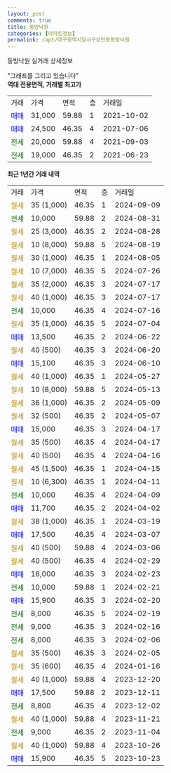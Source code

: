```yaml
---
layout: post
comments: true
title: 동방낙원
categories: [아파트정보]
permalink: /apt/대구광역시달서구상인동동방낙원
---
```


동방낙원 실거래 상세정보

<script type="text/javascript">
  google.charts.load('current', {'packages':['line', 'corechart']});
  google.charts.setOnLoadCallback(drawChart);

  function drawChart() {
    var data = new google.visualization.DataTable();
    data.addColumn('date', '거래일');
    data.addColumn('number', "매매");
    data.addColumn('number', "전세");
    data.addColumn('number', "전매");

    data.addRows([[new Date(Date.parse("2024-09-09")), null, null, null], [new Date(Date.parse("2024-08-31")), null, 10000, null], [new Date(Date.parse("2024-08-28")), null, null, null], [new Date(Date.parse("2024-08-19")), null, null, null], [new Date(Date.parse("2024-08-05")), null, null, null], [new Date(Date.parse("2024-07-26")), null, null, null], [new Date(Date.parse("2024-07-17")), null, null, null], [new Date(Date.parse("2024-07-17")), null, null, null], [new Date(Date.parse("2024-07-16")), null, 10000, null], [new Date(Date.parse("2024-07-04")), null, null, null], [new Date(Date.parse("2024-06-22")), 13500, null, null], [new Date(Date.parse("2024-06-20")), null, null, null], [new Date(Date.parse("2024-06-10")), 15100, null, null], [new Date(Date.parse("2024-05-27")), null, null, null], [new Date(Date.parse("2024-05-13")), null, null, null], [new Date(Date.parse("2024-05-09")), null, null, null], [new Date(Date.parse("2024-05-07")), null, null, null], [new Date(Date.parse("2024-04-17")), 15000, null, null], [new Date(Date.parse("2024-04-17")), null, null, null], [new Date(Date.parse("2024-04-16")), null, null, null], [new Date(Date.parse("2024-04-15")), null, null, null], [new Date(Date.parse("2024-04-11")), null, null, null], [new Date(Date.parse("2024-04-09")), null, 10000, null], [new Date(Date.parse("2024-04-02")), 11700, null, null], [new Date(Date.parse("2024-03-19")), null, null, null], [new Date(Date.parse("2024-03-07")), 17500, null, null], [new Date(Date.parse("2024-03-06")), null, null, null], [new Date(Date.parse("2024-02-29")), null, null, null], [new Date(Date.parse("2024-02-23")), 16000, null, null], [new Date(Date.parse("2024-02-21")), null, 10000, null], [new Date(Date.parse("2024-02-20")), 15900, null, null], [new Date(Date.parse("2024-02-19")), null, 8000, null], [new Date(Date.parse("2024-02-16")), null, 9000, null], [new Date(Date.parse("2024-02-06")), null, 8000, null], [new Date(Date.parse("2024-02-05")), null, null, null], [new Date(Date.parse("2024-01-16")), null, null, null], [new Date(Date.parse("2023-12-20")), null, null, null], [new Date(Date.parse("2023-12-11")), 17500, null, null], [new Date(Date.parse("2023-12-02")), null, 8800, null], [new Date(Date.parse("2023-11-21")), null, null, null], [new Date(Date.parse("2023-11-04")), null, 9000, null], [new Date(Date.parse("2023-10-26")), null, null, null], [new Date(Date.parse("2023-10-23")), 15900, null, null]]);

    var options = {
      hAxis: {
        format: 'yyyy/MM/dd'
      },    
      lineWidth: 0,
      pointsVisible: true,    
      title: '최근 1년간 유형별 실거래가 분포',
      legend: { position: 'bottom' }
    };

    var formatter = new google.visualization.NumberFormat({pattern:'###,###'} );
    formatter.format(data, 1);
    formatter.format(data, 2);
    
    setTimeout(function() {
        var chart = new google.visualization.LineChart(document.getElementById('columnchart_material'));
        chart.draw(data, (options));
        document.getElementById('loading').style.display = 'none';
    }, 200);
  }
</script>


<div id="loading" style="z-index:20; display: block; margin-left: 0px">"그래프를 그리고 있습니다"</div>
<div id="columnchart_material" style="width: 95%; margin-left: 0px; display: block"></div>
<!-- contents start -->
<b>역대 전용면적, 거래별 최고가</b>
<table class="sortable">
    <tr>
      <td>거래</td>
      <td>가격</td>
      <td>면적</td>
      <td>층</td>
      <td>거래일</td>
    </tr>
        <tr>
          <td><a style="color: blue">매매</a></td>
          <td>31,000</td>
          <td>59.88</td>
          <td>1</td>
          <td>2021-10-02</td>
        </tr>            <tr>
          <td><a style="color: blue">매매</a></td>
          <td>24,500</td>
          <td>46.35</td>
          <td>4</td>
          <td>2021-07-06</td>
        </tr>        
        <tr>
              <td><a style="color: darkgreen">전세</a></td>
              <td>20,000</td>
              <td>59.88</td>
              <td>4</td>
              <td>2021-09-03</td>
            </tr>            <tr>
              <td><a style="color: darkgreen">전세</a></td>
              <td>19,000</td>
              <td>46.35</td>
              <td>2</td>
              <td>2021-06-23</td>
            </tr>        
    
</table>

<b>최근 1년간 거래 내역</b>

<table class="sortable">
    <tr>
      <td>거래</td>
      <td>가격</td>
      <td>면적</td>
      <td>층</td>
      <td>거래일</td>
    </tr>
    <tr>
      <td><a style="color: darkgoldenrod">월세</a></td>
      <td>35 (1,000)</td>
      <td>46.35</td>
      <td>1</td>
      <td>2024-09-09</td>
    </tr>          <tr>
      <td><a style="color: darkgreen">전세</a></td>
      <td>10,000</td>
      <td>59.88</td>
      <td>2</td>
      <td>2024-08-31</td>
    </tr>          <tr>
      <td><a style="color: darkgoldenrod">월세</a></td>
      <td>25 (3,000)</td>
      <td>46.35</td>
      <td>2</td>
      <td>2024-08-28</td>
    </tr>          <tr>
      <td><a style="color: darkgoldenrod">월세</a></td>
      <td>10 (8,000)</td>
      <td>59.88</td>
      <td>5</td>
      <td>2024-08-19</td>
    </tr>          <tr>
      <td><a style="color: darkgoldenrod">월세</a></td>
      <td>30 (1,000)</td>
      <td>46.35</td>
      <td>1</td>
      <td>2024-08-05</td>
    </tr>          <tr>
      <td><a style="color: darkgoldenrod">월세</a></td>
      <td>10 (7,000)</td>
      <td>46.35</td>
      <td>5</td>
      <td>2024-07-26</td>
    </tr>          <tr>
      <td><a style="color: darkgoldenrod">월세</a></td>
      <td>35 (2,000)</td>
      <td>46.35</td>
      <td>3</td>
      <td>2024-07-17</td>
    </tr>          <tr>
      <td><a style="color: darkgoldenrod">월세</a></td>
      <td>40 (1,000)</td>
      <td>46.35</td>
      <td>3</td>
      <td>2024-07-17</td>
    </tr>          <tr>
      <td><a style="color: darkgreen">전세</a></td>
      <td>10,000</td>
      <td>46.35</td>
      <td>4</td>
      <td>2024-07-16</td>
    </tr>          <tr>
      <td><a style="color: darkgoldenrod">월세</a></td>
      <td>35 (1,000)</td>
      <td>46.35</td>
      <td>5</td>
      <td>2024-07-04</td>
    </tr>          <tr>
      <td><a style="color: blue">매매</a></td>
      <td>13,500</td>
      <td>46.35</td>
      <td>2</td>
      <td>2024-06-22</td>
    </tr>          <tr>
      <td><a style="color: darkgoldenrod">월세</a></td>
      <td>40 (500)</td>
      <td>46.35</td>
      <td>3</td>
      <td>2024-06-20</td>
    </tr>          <tr>
      <td><a style="color: blue">매매</a></td>
      <td>15,100</td>
      <td>46.35</td>
      <td>3</td>
      <td>2024-06-10</td>
    </tr>          <tr>
      <td><a style="color: darkgoldenrod">월세</a></td>
      <td>40 (1,000)</td>
      <td>46.35</td>
      <td>1</td>
      <td>2024-05-27</td>
    </tr>          <tr>
      <td><a style="color: darkgoldenrod">월세</a></td>
      <td>10 (8,000)</td>
      <td>59.88</td>
      <td>5</td>
      <td>2024-05-13</td>
    </tr>          <tr>
      <td><a style="color: darkgoldenrod">월세</a></td>
      <td>36 (1,000)</td>
      <td>46.35</td>
      <td>2</td>
      <td>2024-05-09</td>
    </tr>          <tr>
      <td><a style="color: darkgoldenrod">월세</a></td>
      <td>32 (500)</td>
      <td>46.35</td>
      <td>2</td>
      <td>2024-05-07</td>
    </tr>          <tr>
      <td><a style="color: blue">매매</a></td>
      <td>15,000</td>
      <td>46.35</td>
      <td>3</td>
      <td>2024-04-17</td>
    </tr>          <tr>
      <td><a style="color: darkgoldenrod">월세</a></td>
      <td>35 (500)</td>
      <td>46.35</td>
      <td>4</td>
      <td>2024-04-17</td>
    </tr>          <tr>
      <td><a style="color: darkgoldenrod">월세</a></td>
      <td>40 (500)</td>
      <td>46.35</td>
      <td>4</td>
      <td>2024-04-16</td>
    </tr>          <tr>
      <td><a style="color: darkgoldenrod">월세</a></td>
      <td>45 (1,500)</td>
      <td>46.35</td>
      <td>1</td>
      <td>2024-04-15</td>
    </tr>          <tr>
      <td><a style="color: darkgoldenrod">월세</a></td>
      <td>10 (6,300)</td>
      <td>46.35</td>
      <td>1</td>
      <td>2024-04-11</td>
    </tr>          <tr>
      <td><a style="color: darkgreen">전세</a></td>
      <td>10,000</td>
      <td>46.35</td>
      <td>4</td>
      <td>2024-04-09</td>
    </tr>          <tr>
      <td><a style="color: blue">매매</a></td>
      <td>11,700</td>
      <td>46.35</td>
      <td>2</td>
      <td>2024-04-02</td>
    </tr>          <tr>
      <td><a style="color: darkgoldenrod">월세</a></td>
      <td>38 (1,000)</td>
      <td>46.35</td>
      <td>1</td>
      <td>2024-03-19</td>
    </tr>          <tr>
      <td><a style="color: blue">매매</a></td>
      <td>17,500</td>
      <td>46.35</td>
      <td>4</td>
      <td>2024-03-07</td>
    </tr>          <tr>
      <td><a style="color: darkgoldenrod">월세</a></td>
      <td>40 (500)</td>
      <td>59.88</td>
      <td>4</td>
      <td>2024-03-06</td>
    </tr>          <tr>
      <td><a style="color: darkgoldenrod">월세</a></td>
      <td>40 (500)</td>
      <td>46.35</td>
      <td>4</td>
      <td>2024-02-29</td>
    </tr>          <tr>
      <td><a style="color: blue">매매</a></td>
      <td>16,000</td>
      <td>46.35</td>
      <td>3</td>
      <td>2024-02-23</td>
    </tr>          <tr>
      <td><a style="color: darkgreen">전세</a></td>
      <td>10,000</td>
      <td>59.88</td>
      <td>1</td>
      <td>2024-02-21</td>
    </tr>          <tr>
      <td><a style="color: blue">매매</a></td>
      <td>15,900</td>
      <td>46.35</td>
      <td>3</td>
      <td>2024-02-20</td>
    </tr>          <tr>
      <td><a style="color: darkgreen">전세</a></td>
      <td>8,000</td>
      <td>46.35</td>
      <td>5</td>
      <td>2024-02-19</td>
    </tr>          <tr>
      <td><a style="color: darkgreen">전세</a></td>
      <td>9,000</td>
      <td>46.35</td>
      <td>3</td>
      <td>2024-02-16</td>
    </tr>          <tr>
      <td><a style="color: darkgreen">전세</a></td>
      <td>8,000</td>
      <td>46.35</td>
      <td>3</td>
      <td>2024-02-06</td>
    </tr>          <tr>
      <td><a style="color: darkgoldenrod">월세</a></td>
      <td>35 (500)</td>
      <td>46.35</td>
      <td>3</td>
      <td>2024-02-05</td>
    </tr>          <tr>
      <td><a style="color: darkgoldenrod">월세</a></td>
      <td>35 (600)</td>
      <td>46.35</td>
      <td>4</td>
      <td>2024-01-16</td>
    </tr>          <tr>
      <td><a style="color: darkgoldenrod">월세</a></td>
      <td>40 (1,000)</td>
      <td>59.88</td>
      <td>4</td>
      <td>2023-12-20</td>
    </tr>          <tr>
      <td><a style="color: blue">매매</a></td>
      <td>17,500</td>
      <td>59.88</td>
      <td>2</td>
      <td>2023-12-11</td>
    </tr>          <tr>
      <td><a style="color: darkgreen">전세</a></td>
      <td>8,800</td>
      <td>46.35</td>
      <td>4</td>
      <td>2023-12-02</td>
    </tr>          <tr>
      <td><a style="color: darkgoldenrod">월세</a></td>
      <td>40 (1,000)</td>
      <td>59.88</td>
      <td>4</td>
      <td>2023-11-21</td>
    </tr>          <tr>
      <td><a style="color: darkgreen">전세</a></td>
      <td>9,000</td>
      <td>46.35</td>
      <td>2</td>
      <td>2023-11-04</td>
    </tr>          <tr>
      <td><a style="color: darkgoldenrod">월세</a></td>
      <td>40 (1,000)</td>
      <td>59.88</td>
      <td>4</td>
      <td>2023-10-26</td>
    </tr>          <tr>
      <td><a style="color: blue">매매</a></td>
      <td>15,900</td>
      <td>46.35</td>
      <td>5</td>
      <td>2023-10-23</td>
    </tr>      </table>
<!-- contents end -->    


